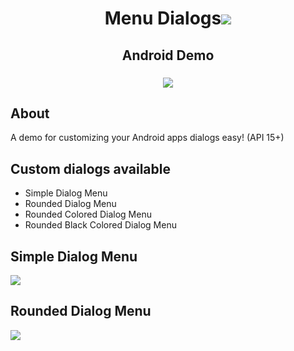<h1 align="center">Menu Dialogs<img src="https://img.shields.io/badge/API-15%2B-brightgreen.svg?style=flat"></h1>
<h2 align="center">Android Demo</h2>
<h3 align="center"><img src="https://raw.githubusercontent.com/gcantoni/MenuDialogs/master/images/app0.png"/></h3>

## About
A demo for customizing your Android apps dialogs easy! (API 15+)

## Custom dialogs available
- Simple Dialog Menu
- Rounded Dialog Menu
- Rounded Colored Dialog Menu
- Rounded Black Colored Dialog Menu

## Simple Dialog Menu
<img src="https://raw.githubusercontent.com/gcantoni/MenuDialogs/master/images/app1.png"/>

## Rounded Dialog Menu
<img src="https://raw.githubusercontent.com/gcantoni/MenuDialogs/master/images/app2.png"/>
